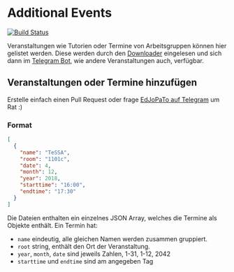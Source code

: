 # Additional Events

[![Build Status](https://travis-ci.com/HAWHHCalendarBot/AdditionalEvents.svg?branch=master)](https://travis-ci.com/HAWHHCalendarBot/AdditionalEvents)

Veranstaltungen wie Tutorien oder Termine von Arbeitsgruppen können hier gelistet werden.
Diese werden durch den [Downloader](https://github.com/HAWHHCalendarBot/downloader) eingelesen und sich dann im [Telegram Bot](https://telegram.me/HAWHHCalendarBot), wie andere Veranstaltungen auch, verfügbar.

## Veranstaltungen oder Termine hinzufügen

Erstelle einfach einen Pull Request oder frage [EdJoPaTo auf Telegram](https://t.me/EdJoPaTo) um Rat :)

### Format

```json
[
  {
    "name": "TeSSA",
    "room": "1101c",
    "date": 4,
    "month": 12,
    "year": 2018,
    "starttime": "16:00",
    "endtime": "17:30"
  }
]
```

Die Dateien enthalten ein einzelnes JSON Array, welches die Termine als Objekte enthält.
Ein Termin hat:
- `name` eindeutig, alle gleichen Namen werden zusammen gruppiert.
- `root` string, enthält den Ort der Veranstaltung.
- `year`, `month`, `date` sind jeweils Zahlen, 1-31, 1-12, 2042
- `starttime` und `endtime` sind am angegeben Tag
